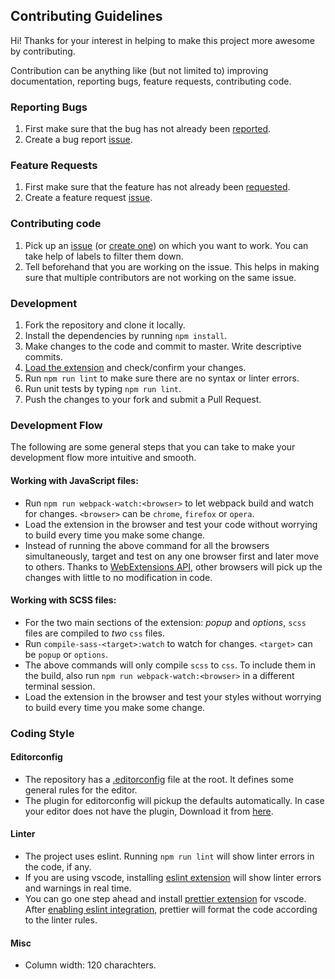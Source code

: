 ## Contributing Guidelines
Hi! Thanks for your interest in helping to make this project more awesome by contributing.

Contribution can be anything like (but not limited to) improving documentation, reporting bugs, feature requests, contributing code.

### Reporting Bugs
1. First make sure that the bug has not already been [reported](https://github.com/creativecommons/ccsearch-browser-extension/issues).
2. Create a bug report [issue](https://github.com/creativecommons/ccsearch-browser-extension/issues/new?template=bug_report.md).

### Feature Requests
1. First make sure that the feature has not already been [requested](https://github.com/creativecommons/ccsearch-browser-extension/issues).
2. Create a feature request [issue](https://github.com/creativecommons/ccsearch-browser-extension/issues/new?template=feature_request.md).

### Contributing code
1. Pick up an [issue](https://github.com/creativecommons/ccsearch-browser-extension/issues) (or [create one](https://github.com/creativecommons/ccsearch-browser-extension/issues/new/choose)) on which you want to work. You
can take help of labels to filter them down.
2. Tell beforehand that you are working on the issue. This helps in making sure that multiple contributors are not working on the same issue.

### Development
1. Fork the repository and clone it locally.
2. Install the dependencies by running `npm install`.
3. Make changes to the code and commit to master. Write descriptive commits.
4. [Load the extension](https://github.com/creativecommons/ccsearch-browser-extension#installation-from-source) and check/confirm your changes.
5. Run `npm run lint` to make sure there are no syntax or linter errors.
6. Run unit tests by typing `npm run lint`.
7. Push the changes to your fork and submit a Pull Request.

### Development Flow
The following are some general steps that you can take to make your development flow more intuitive and smooth.

#### Working with JavaScript files:
- Run `npm run webpack-watch:<browser>` to let webpack build and watch for changes. `<browser>` can be `chrome`, `firefox` or `opera`.
- Load the extension in the browser and test your code without worrying to build every time you make some change. 
- Instead of running the above command for all the browsers simultaneously, target and test on any one browser first and later move to others. Thanks to [WebExtensions API](https://developer.mozilla.org/en-US/docs/Mozilla/Add-ons/WebExtensions), other browsers will pick up the changes with little to no modification in code.

#### Working with SCSS files:
- For the two main sections of the extension: _popup_ and _options_, `scss` files are compiled to _two_ `css` files.
- Run `compile-sass-<target>:watch` to watch for changes. `<target>` can be `popup` or `options`.
- The above commands will only compile `scss` to `css`. To include them in the build, also run `npm run webpack-watch:<browser>` in a different terminal session.
- Load the extension in the browser and test your styles without worrying to build every time you make some change.

### Coding Style

#### Editorconfig
- The repository has a [.editorconfig](https://github.com/creativecommons/ccsearch-browser-extension/blob/master/.editorconfig) file at the root. It defines some general rules for the editor.
- The plugin for editorconfig will pickup the defaults automatically. In case your editor does not have the plugin, Download it from [here](https://editorconfig.org/#download).

#### Linter
- The project uses eslint. Running `npm run lint` will show linter errors in the code, if any.
- If you are using vscode, installing [eslint extension](https://marketplace.visualstudio.com/items?itemName=dbaeumer.vscode-eslint) will show linter errors and warnings in real time.
- You can go one step ahead and install [prettier extension](https://marketplace.visualstudio.com/items?itemName=esbenp.prettier-vscode) for vscode. After [enabling eslint integration](https://github.com/prettier/prettier-vscode#vscode-eslint-and-tslint-integration), prettier will format the code according to the linter rules.

#### Misc
- Column width: 120 charachters.

